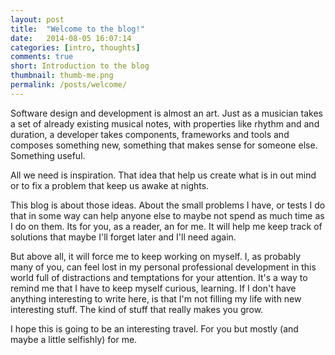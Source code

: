 ```yaml
---
layout: post
title:  "Welcome to the blog!"
date:   2014-08-05 16:07:14
categories: [intro, thoughts]
comments: true
short: Introduction to the blog
thumbnail: thumb-me.png
permalink: /posts/welcome/
---
```


Software design and development is almost an art. Just as a musician takes a set of already existing musical notes, with properties like rhythm and and duration, 
a developer takes components, frameworks and tools and composes something new, something that makes sense for someone else. Something useful.

All we need is inspiration. That idea that help us create what is in out mind or to fix a problem that keep us awake at nights.

This blog is about those ideas. About the small problems I have, or tests I do that in some way can help anyone else to maybe not spend as much time as I do on them.
Its for you, as a reader, an for me. It will help me keep track of solutions that maybe I'll forget later and I'll need again.

But above all, it will force me to keep working on myself. I, as probably many of you, can feel lost in my personal professional development in this world full 
of distractions and temptations for your attention. It's a way to remind me that I have to keep myself curious, learning. If I don't have anything interesting to write 
here, is that I'm not filling my life with new interesting stuff. The kind of stuff that really makes you grow.


I hope this is going to be an interesting travel. For you but mostly (and maybe a little selfishly) for me.
